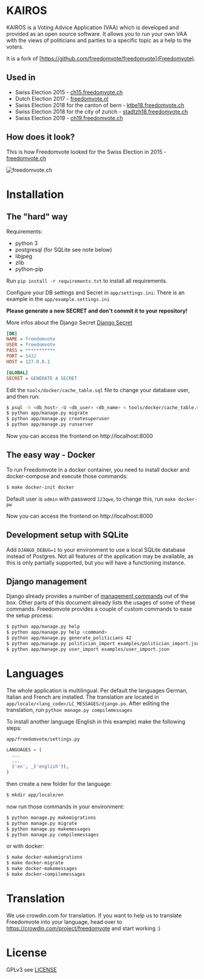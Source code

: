 # KAIROS

KAIROS is a Voting Advice Application (VAA) which is developed and provided as an open source software. It allows you to run your own VAA with the views of politicians and parties to a specific topic as a help to the voters.

It is a fork of [https://github.com/freedomvote/freedomvote](Freedomvote).

## Used in

- Swiss Election 2015 - [ch15.freedomvote.ch](https://ch15.freedomvote.ch/)
- Dutch Election 2017 - [freedomvote.nl](https://freedomvote.nl/)
- Swiss Election 2018 for the canton of bern - [ktbe18.freedomvote.ch](https://ktbe18.freedomvote.ch/)
- Swiss Election 2018 for the city of zurich - [stadtzh18.freedomvote.ch](https://stadtzh18.freedomvote.ch/)
- Swiss Election 2019 - [ch19.freedomvote.ch](https://ch19.freedomvote.ch/)

## How does it look?

This is how Freedomvote looked for the Swiss Election in 2015 - [freedomvote.ch](https://freedomvote.ch/)

![freedomvote.ch](https://raw.githubusercontent.com/freedomvote/freedomvote/master/tools/screenshot.png)

# Installation

## The "hard" way

Requirements:

- python 3
- postgresql (for SQLite see note below)
- libjpeg
- zlib
- python-pip

Run `pip install -r requirements.txt` to install all requirements.

Configure your DB settings and Secret in `app/settings.ini`:
There is an example in the `app/example.settings.ini`

**Please generate a new SECRET and don't commit it to your repository!**

More infos about the Django Secret
[Django Secret](https://docs.djangoproject.com/en/1.11/ref/settings/#std:setting-SECRET_KEY)

```ini
[DB]
NAME = freedomvote
USER = freedomvote
PASS = ***********
PORT = 5432
HOST = 127.0.0.1

[GLOBAL]
SECRET = GENERATE A SECRET
```

Edit the `tools/docker/cache_table.sql` file to change your database user, and
then run:

```bash
$ psql -h <db_host> -U <db_user> <db_name> < tools/docker/cache_table.sql
$ python app/manage.py migrate
$ python app/manage.py createsuperuser
$ python app/manage.py runserver
```

Now you can access the frontend on http://localhost:8000

## The easy way - Docker

To run Freedomvote in a docker container, you need to install docker and docker-compose and execute those commands:

```bash
$ make docker-init docker
```

Default user is `admin` with password `123qwe`, to change this, run `make docker-pw`

Now you can access the frontend on http://localhost:8000

## Development setup with SQLite

Add `DJANGO_DEBUG=1` to your environment to use a local SQLite database instead of Postgres. Not all features of the application may be available, as this is only partially supported, but you will have a functioning instance.

## Django management

Django already provides a number of [management commands](https://docs.djangoproject.com/en/1.10/ref/django-admin/) out of the box.
Other parts of this document already lists the usages of some of these commands.
Freedomvote provides a couple of custom commands to ease the setup process:

```bash
$ python app/manage.py help
$ python app/manage.py help <command>
$ python app/manage.py generate_politicians 42
$ python app/manage.py politician_import examples/politician_import.json
$ python app/manage.py user_import examples/user_import.json
```

# Languages

The whole application is multilingual. Per default the languages German, Italian and French are installed.
The translation are located in `app/locale/<lang_code>/LC_MESSAGES/django.po`. After editing the translation, run `python manage.py compilemessages`

To install another language (English in this example) make the following steps:

`app/freedomvote/settings.py`

```python
LANGUAGES = (
  ...
  ...
  ('en', _('english')),
)
```

then create a new folder for the language:

```bash
$ mkdir app/locale/en
```

now run those commands in your environment:

```bash
$ python manage.py makemigrations
$ python manage.py migrate
$ python manage.py makemessages
$ python manage.py compilemessages
```

or with docker:

```bash
$ make docker-makemigrations
$ make docker-migrate
$ make docker-makemessages
$ make docker-compilemessages
```

# Translation

We use crowdin.com for translation. If you want to help us to translate Freedomvote into your language, head over to https://crowdin.com/project/freedomvote and start working :)

# License

GPLv3 see [LICENSE](https://github.com/freedomvote/freedomvote/blob/master/LICENSE)
